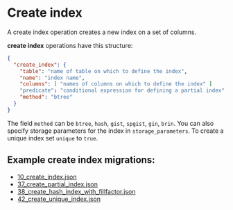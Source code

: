 # Create index

A create index operation creates a new index on a set of columns.

**create index** operations have this structure:

```json
{
  "create_index": {
    "table": "name of table on which to define the index",
    "name": "index name",
    "columns": [ "names of columns on which to define the index" ]
    "predicate": "conditional expression for defining a partial index",
    "method": "btree"
  }
}
```

The field `method` can be `btree`, `hash`, `gist`, `spgist`, `gin`, `brin`.
You can also specify storage parameters for the index in `storage_parameters`.
To create a unique index set `unique` to `true`.

## Example **create index** migrations:

- [10_create_index.json](../../examples/10_create_index.json)
- [37_create_partial_index.json](../../examples/37_create_partial_index.json)
- [38_create_hash_index_with_fillfactor.json](../../examples/38_create_hash_index_with_fillfactor.json)
- [42_create_unique_index.json](../../examples/42_create_unique_index.json)
